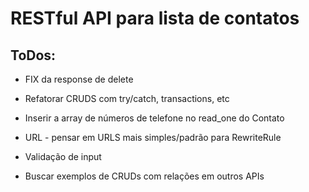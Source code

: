 # RESTful API para lista de contatos

## ToDos:

- FIX da response de delete

- Refatorar CRUDS com try/catch, transactions, etc

- Inserir a array de números de telefone no read_one do Contato

- URL - pensar em URLS mais simples/padrão para RewriteRule

- Validação de input

- Buscar exemplos de CRUDs com relações em outros APIs
